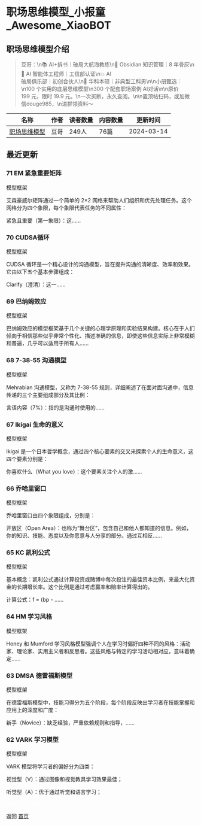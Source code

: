 # 职场思维模型_小报童_Awesome_XiaoBOT

## 职场思维模型介绍
> 豆哥：\n📚 AI+拆书｜破局大航海教练\n🌈 Obsidian 知识管理｜8 年骨灰\n🌟 AI 智能体工程师｜工信部认证\n💥 AI  
破局俱乐部｜初创合伙人\n🧲 华科本硕｜非典型工科男\n\n小册甄选：\n100 个实用的底层思维模型\n300 个配套职场案例 AI对话\n\n原价  
199 元，限时 19.9 元。\n一次买断，永久查阅。\n\n置顶帖扫码，或加微信douge985，\n进群领资料～  
  


|名称|作者|读者数量|内容数量|更新时间|
|---|---|---|---|---|
|[职场思维模型](https://xiaobot.net/p/doumogpt?refer=0b133df9-27dc-423b-8101-639049001c13)|豆哥|249人|76篇|2024-03-14|

## 最近更新
### 71 EM 紧急重要矩阵

模型框架

艾森豪威尔矩阵通过一个简单的 2×2 网格来帮助人们组织和优先处理任务。这个网格分为四个象限，每个象限代表任务的不同属性 ​​​​：

紧急且重要（第一象限）：这......

### 70 CUDSA循环

模型框架

CUDSA 循环是一个精心设计的沟通模型，旨在提升沟通的清晰度、效率和效果。它由以下五个基本步骤组成：

Clarify（澄清）：这一......

### 69 巴纳姆效应

模型框架

巴纳姆效应的模型框架基于几个关键的心理学原理和实验结果构建。核心在于人们倾向于相信那些似乎非常个性化、描述准确的信息，即使这些信息实际上非常模糊和普遍，几乎可以适用于所有人......

### 68 7-38-55 沟通模型

模型框架

Mehrabian 沟通模型，又称为 7-38-55 规则，详细阐述了在面对面沟通中，信息传递的三个主要组成部分及其比例：

言语内容（7%）：指的是沟通时使用的......

### 67 Ikigai 生命的意义

模型框架

Ikigai 是一个日本哲学概念，通过四个核心要素的交叉来探索个人的生命意义，这四个要素分别是：

你喜欢什么（What you love）：这个要素关注个人的激......

### 66 乔哈里窗口

模型框架

乔哈里窗口由四个象限组成，分别是：

开放区（Open Area）：也称为“舞台区”，包含自己和他人都知道的信息。例如，你的知识、技能、态度以及你愿意与人分享的部分。通过互相反......

### 65 KC 凯利公式

模型框架

基本概念：凯利公式通过计算投资或赌博中每次投注的最佳资本比例，来最大化资金的长期增长率。这个比例是通过考虑赢率和赔率计算得出的。

计算公式：f = (bp - ......

### 64 HM 学习风格

模型框架

Honey 和 Mumford
学习风格模型强调个人在学习时偏好四种不同的风格：活动家、理论家、实用主义者和反思者。这些风格与特定的学习活动相对应，意味着确定......

### 63 DMSA 德雷福斯模型

模型框架

在德雷福斯模型中，技能习得分为五个阶段，每个阶段反映出学习者在技能掌握和应用上的深度和广度：

新手（Novice）：缺乏经验，严重依赖规则和指导，......

### 62 VARK 学习模型

模型框架

VARK 模型将学习者的偏好分为四类：

视觉型（V）：通过图像和视觉教具学习效果最佳；

听觉型（A）：优于通过听觉和语言学习；


<a href="https://github.com/Reno9527/awesome-xiaobot" style="color: white; text-decoration: none;">awesome-xiaobot</a>

返回 [首页](../README.md)
